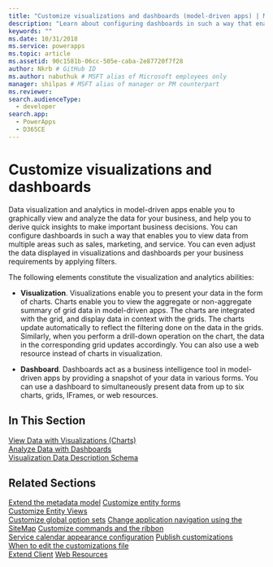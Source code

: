 ```yaml
---
title: "Customize visualizations and dashboards (model-driven apps) | Microsoft Docs" # Intent and product brand in a unique string of 43-59 chars including spaces"
description: "Learn about configuring dashboards in such a way that enables you to view data from multiple areas of Dynamics 365 such as sales, marketing, and service. You can even adjust the data displayed in visualizations and dashboards per your business requirements by applying filters." # 115-145 characters including spaces. This abstract displays in the search result."
keywords: ""
ms.date: 10/31/2018
ms.service: powerapps
ms.topic: article
ms.assetid: 90c1581b-06cc-505e-caba-2e87720f7f28
author: Nkrb # GitHub ID
ms.author: nabuthuk # MSFT alias of Microsoft employees only
manager: shilpas # MSFT alias of manager or PM counterpart
ms.reviewer: 
search.audienceType: 
  - developer
search.app: 
  - PowerApps
  - D365CE
---
```


# Customize visualizations and dashboards

<!-- https://docs.microsoft.com/dynamics365/customer-engagement/developer/customize-dev/customize-visualizations-dashboards -->

Data visualization and analytics in model-driven apps enable you to graphically view and analyze the data for your business, and help you to derive quick insights to make important business decisions. You can configure dashboards in such a way that enables you to view data from multiple areas such as sales, marketing, and service. You can even adjust the data displayed in visualizations and dashboards per your business requirements by applying filters.  
  
 The following elements constitute the visualization and analytics abilities:  
  
- **Visualization**. Visualizations enable you to present your data in the form of charts. Charts enable you to view the aggregate or non-aggregate summary of grid data in model-driven apps. The charts are integrated with the grid, and display data in context with the grids. The charts update automatically to reflect the filtering done on the data in the grids. Similarly, when you perform a drill-down operation on the chart, the data in the corresponding grid updates accordingly. You can also use a web resource instead of charts in visualization.  
  
- **Dashboard**. Dashboards act as a business intelligence tool in model-driven apps by providing a snapshot of your data in various forms. You can use a dashboard to simultaneously present data from up to six charts, grids, IFrames, or web resources.  
  
## In This Section  

[View Data with Visualizations (Charts)](view-data-with-visualizations-charts.md)  
[Analyze Data with Dashboards](analyze-data-with-dashboards.md)  
[Visualization Data Description Schema](visualization-data-description-schema.md)  
  
## Related Sections 

[Extend the metadata model](/dynamics365/customer-engagement/developer/org-service/use-organization-service-metadata)  <!-- TODO Need to update relevant powerapps repo link-->
[Customize entity forms](customize-entity-forms.md)  
[Customize Entity Views](customize-entity-views.md)  
[Customize global option sets](/dynamics365/customer-engagement/developer/org-service/customize-global-option-sets)  <!-- TODO Need to update relevant powerapps repo link-->
[Change application navigation using the SiteMap](/dynamics365/customer-engagement/developer/customize-dev/change-application-navigation-using-sitemap)  <!-- TODO Need to update relevant powerapps repo link-->
[Customize commands and the ribbon](customize-commands-ribbon.md)  
[Service calendar appearance configuration](/dynamics365/customer-engagement/developer/customize-dev/service-calendar-appearance-configuration)  <!-- TODO Need to update relevant powerapps repo link-->
[Publish customizations](publish-customizations.md)  
[When to edit the customizations file](when-edit-customization-file.md)  
[Extend Client](/dynamics365/customer-engagement/developer/extend-client)  <!-- TODO Need to update relevant powerapps repo link-->
[Web Resources](web-resources.md)
